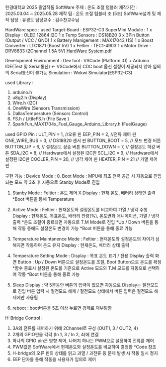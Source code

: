 한경대학교 2025 졸업작품 SoftWare
주제 : 온도 조절 텀블러
제작기간 : 2025.03.04 ~ 2025.05.28
제작 팀 : 온도 조절 텀블러 조 (5조)
SoftWare설계 및 제작 담당 : 유경도
담당교수 : 김수찬교수님

HardWare spec :
used Target-Board : ESP32-C3 SuperMini
Module :
1 x Display : OLED 12864 I2C
1 x Temp Sensors : DS18B20
3 x 3Pin Button (Output / VCC / GND)
1 x Battery Manigement : MAX17043 (1S)
1 x Boost Converter : LTC1871 (Boost 5V)
1 x Feltier : TEC1-4903
1 x Motor Drive : DRV8833 (2Channel 1.5A 5V)
[HardWare System.pdf](https://github.com/user-attachments/files/20407849/HardWare.System.pdf)

Development Environment :
Dev tool : VSCode (Platform IO) + Arduino IDE(Test 및 Serial통신) <- VSCode에서 CDC boot 옵션 설정이 제공되지 않아 임의의 Serial통신이 불가능
Simulation : Wokwi Simulator(ESP32-C3)

used Library : 
1. arduino.h 
2. u8g2.h (Display)
3. Wire.h (I2C)
4. OneWire (Sensors Transmission)
5. DallasTemperature (Sensors Control)
6. FS.h / LittleFS.h (File Save )
7. SparkFun_MAX1704x_Fuel_Gauge_Arduino_Library.h (FuelGauge)

used GPIO Pin :
ULT_PIN = 1,            //오류 핀
EEP_PIN = 2,            //전류 제어 핀
ONE_WIRE_BUS = 3,       // DS18B20 센서 핀
BUTTON_BOOT = 5,        // 모드 변경 버튼
BUTTON_UP = 6,          // 설정온도 상승 버튼
BUTTON_DOWN = 7,        // 설정온도 하강 버튼
SDA_I2C = 8,            // Hardware에서 설정된 I2C핀
SCL_I2C = 9,            // Hardware에서 설정된 I2C핀
COOLER_PIN = 20,        // 냉각 제어 핀
HEATER_PIN = 21         // 가열 제어 핀

구현 기능 :
Device Mode :
0. Boot Mode :
MPU에 최초 전력 공급 시 자동으로 진입되는 모드
약 3초 후 자동으로 Stanby Mode로 진입

1. Stanby Mode :
Feltier : 온도 제어 X
Display : 현재 온도, 배터리 상태만 출력
*Boot 버튼을 통해 Temperature

2. Active Mode : 
Feltier : 현재온도와 설정온도를 비교하여 가열 / 냉각 수행
Display : 현재온도, 목표온도, 배터리 잔량(%), 온도변화 애니메이션, 가열 / 냉각 출력
*온도 조절이 종료되면 자동으로 T.M Mode로 진입
*Up / Down 버튼을 통해 작동 중에도 설정온도 변경이 가능
*Boot 버튼을 통해 종료 가능

3. Temperature Maintanence Mode :
Feltier : 현재온도와 설정온도의 차이가 심해지면 작동하여 온도 유지
Display : 현재온도, 배터리 상태 출력

4. Temperature Setting Mode :
Display : 목표 온도 표기 / 전용 Display 출력 화면
Button : Up / Down 버튼으로 설정온도를 조절, Boot Button으로 온도를 확정
*함수 종료시 설정된 온도를 기준으로 Active 모드와 T.M 모드를 자동으로 선택하여 작동
*Boot 버튼을 통해 종료 가능

5. Sleep Display :
약 5분동안 버튼의 입력이 없으면 자동으로 Display는 절전모드로 진입
버튼 입력 시 절전모드 해제 / 절전모드 상태에서 버튼 입력은 절전모드 해제에만 사용됨

6. reboot :
boot버튼을 5초 이상 누르면 강제로 재부팅함

H-Bridge Control :
1. 3A의 전류를 제어하기 위해 2Channel로 구성 (OUT1, 3 / OUT2, 4)
2. 2개의 GPIO핀을 각각 (In 1, 3 / In 2, 4)에 연결
3. 하나의 GPIO pin은 방향 제어, 나머지 하나는 PWM으로 설정하여 전류를 제어
4. PWM값은 SoftWare에서 현재온도와 설정온도를 비교하여 결정함 *Code 참조
5. H-bridge의 오류 핀의 상태를 읽고 과열 / 과전류 등 문제 발생 시 작동 일시 정지
6. EEP 단자를 통해 작동을 사용자가 임의로 제어

